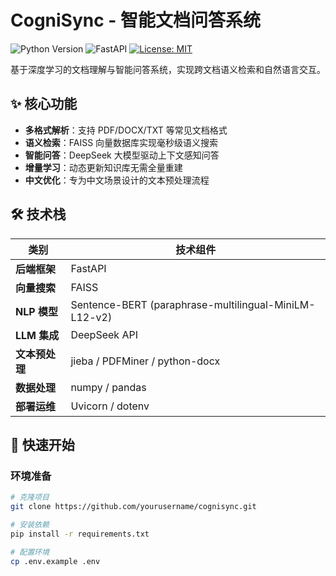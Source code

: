 # CogniSync - 智能文档问答系统

![Python Version](https://img.shields.io/badge/python-3.9%2B-blue)
![FastAPI](https://img.shields.io/badge/FastAPI-0.68.0-green)
[![License: MIT](https://img.shields.io/badge/License-MIT-yellow.svg)](https://opensource.org/licenses/MIT)

基于深度学习的文档理解与智能问答系统，实现跨文档语义检索和自然语言交互。

## ✨ 核心功能

- **多格式解析**：支持 PDF/DOCX/TXT 等常见文档格式
- **语义检索**：FAISS 向量数据库实现毫秒级语义搜索
- **智能问答**：DeepSeek 大模型驱动上下文感知问答
- **增量学习**：动态更新知识库无需全量重建
- **中文优化**：专为中文场景设计的文本预处理流程

## 🛠️ 技术栈

| 类别              | 技术组件                                                                 |
|-------------------|--------------------------------------------------------------------------|
| **后端框架**      | FastAPI                                                                 |
| **向量搜索**      | FAISS                                                                   |
| **NLP 模型**      | Sentence-BERT (paraphrase-multilingual-MiniLM-L12-v2)                   |
| **LLM 集成**      | DeepSeek API                                                            |
| **文本预处理**    | jieba / PDFMiner / python-docx                                          |
| **数据处理**      | numpy / pandas                                                          |
| **部署运维**      | Uvicorn / dotenv                                                        |

## 🚀 快速开始

### 环境准备

```bash
# 克隆项目
git clone https://github.com/yourusername/cognisync.git

# 安装依赖
pip install -r requirements.txt

# 配置环境
cp .env.example .env
